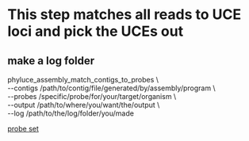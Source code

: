 # This step matches all reads to UCE loci and pick the UCEs out

## make a log folder

phyluce_assembly_match_contigs_to_probes \\ <br/>
    --contigs /path/to/contig/file/generated/by/assembly/program \\<br/>
    --probes /specific/probe/for/your/target/organism \\<br/>
    --output /path/to/where/you/want/the/output \\<br/>
    --log /path/to/the/log/folder/you/made<br/>
    
[probe set](http://ultraconserved.org/)
